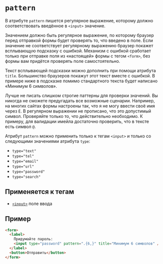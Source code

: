 # `pattern`

В атрибуте `pattern` пишется регулярное выражение, которому должно соответствовать введённое в `<input>` значение.

Значением должно быть регулярное выражение, по которому браузер перед отправкой формы будет проверять то, что введено в поле. Если значение не соответствует регулярному выражению браузер покажет всплывающую подсказку с ошибкой. Механизм с ошибкой сработает только при отправке поля из «настоящей» формы с тегом `<form>`, без формы вам придётся проверять поле самостоятельно.

Текст всплывающей подсказки можно дополнить при помощи атрибута `title`. Большинство браузеров покажут этот текст вместе с ошибкой. В примере ниже в подсказке помимо стандартного текста будет написано «Минимум 6 символов».

Лучше не писать слишком строгие паттерны для проверки значений. Вы никогда не сможете предугадать все возможные сценарии. Например, на многих сайтах формы настроены так, что я не могу ввести своё имя через `Ё`. В регулярном выражении не прописано, что это допустимый символ. Проверяйте только то, что действительно необходимо. К примеру, для валидации имейла достаточно проверить, что в тексте есть символ `@`.

Атрибут `pattern` можно применить только к тегам `<input>` и только со следующими значениями атрибута `type`:

- `type="text"`
- `type="tel"`
- `type="email"`
- `type="url"`
- `type="password"`
- `type="search"`

## Применяется к тегам

- [`<input>`](<../TAGS FORM/input.md>) поле ввода

## Пример

```html
<form>
  <label>
    Придумайте пароль:
    <input type="password" pattern=".{6,}" title="Минимум 6 символов" />
  </label>
  <button>Отправить</button>
</form>
```
